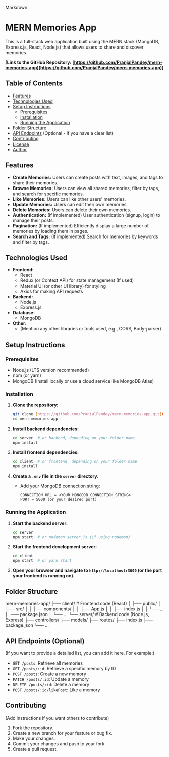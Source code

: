 Markdown

# MERN Memories App

This is a full-stack web application built using the MERN stack (MongoDB, Express.js, React, Node.js) that allows users to share and discover memories.

**[Link to the GitHub Repository: [https://github.com/PranjalPandey/mern-memories-app](https://github.com/PranjalPandey/mern-memories-app)]**

## Table of Contents

* [Features](#features)
* [Technologies Used](#technologies-used)
* [Setup Instructions](#setup-instructions)
    * [Prerequisites](#prerequisites)
    * [Installation](#installation)
    * [Running the Application](#running-the-application)
* [Folder Structure](#folder-structure)
* [API Endpoints](#api-endpoints) (Optional - if you have a clear list)
* [Contributing](#contributing)
* [License](#license)
* [Author](#author)

## Features

* **Create Memories:** Users can create posts with text, images, and tags to share their memories.
* **Browse Memories:** Users can view all shared memories, filter by tags, and search for specific memories.
* **Like Memories:** Users can like other users' memories.
* **Update Memories:** Users can edit their own memories.
* **Delete Memories:** Users can delete their own memories.
* **Authentication:** (If implemented) User authentication (signup, login) to manage their posts.
* **Pagination:** (If implemented) Efficiently display a large number of memories by loading them in pages.
* **Search and Tags:** (If implemented) Search for memories by keywords and filter by tags.

## Technologies Used

* **Frontend:**
    * React
    * Redux (or Context API) for state management (If used)
    * Material UI (or other UI library) for styling
    * Axios for making API requests
* **Backend:**
    * Node.js
    * Express.js
* **Database:**
    * MongoDB
* **Other:**
    * (Mention any other libraries or tools used, e.g., CORS, Body-parser)

## Setup Instructions

### Prerequisites

* Node.js (LTS version recommended)
* npm (or yarn)
* MongoDB (Install locally or use a cloud service like MongoDB Atlas)

### Installation

1.  **Clone the repository:**

    ```bash
    git clone [https://github.com/PranjalPandey/mern-memories-app.git](https://github.com/PranjalPandey/mern-memories-app.git)
    cd mern-memories-app
    ```

2.  **Install backend dependencies:**

    ```bash
    cd server  # or backend, depending on your folder name
    npm install
    ```

3.  **Install frontend dependencies:**

    ```bash
    cd client  # or frontend, depending on your folder name
    npm install
    ```

4.  **Create a `.env` file in the `server` directory:**

    * Add your MongoDB connection string:

        ```
        CONNECTION_URL = <YOUR_MONGODB_CONNECTION_STRING>
        PORT = 5000 (or your desired port)
        ```

### Running the Application

1.  **Start the backend server:**

    ```bash
    cd server
    npm start  # or nodemon server.js (if using nodemon)
    ```

2.  **Start the frontend development server:**

    ```bash
    cd client
    npm start  # or yarn start
    ```

3.  **Open your browser and navigate to `http://localhost:3000` (or the port your frontend is running on).**

## Folder Structure

mern-memories-app/
├── client/          # Frontend code (React)
│   ├── public/
│   ├── src/
│   │   ├── components/
│   │   ├── App.js
│   │   ├── index.js
│   │   └── ...
│   ├── package.json
│   └── ...
└── server/          # Backend code (Node.js, Express)
├── controllers/
├── models/
├── routes/
├── index.js
├── package.json
└── ...


## API Endpoints (Optional)

(If you want to provide a detailed list, you can add it here. For example:)

* `GET /posts`:  Retrieve all memories
* `GET /posts/:id`: Retrieve a specific memory by ID
* `POST /posts`:  Create a new memory
* `PATCH /posts/:id`: Update a memory
* `DELETE /posts/:id`: Delete a memory
* `POST /posts/:id/likePost`: Like a memory

## Contributing

(Add instructions if you want others to contribute)

1.  Fork the repository.
2.  Create a new branch for your feature or bug fix.
3.  Make your changes.
4.  Commit your changes and push to your fork.
5.  Create a pull request.

